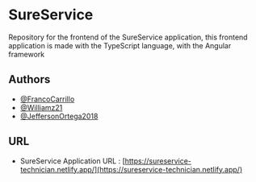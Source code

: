 # SureService

Repository for the frontend of the SureService application, this frontend application is made with the TypeScript language, with the Angular framework


## Authors

- [@FrancoCarrillo](https://www.github.com/FrancoCarrillo)
- [@Williamz21](https://github.com/Williamz21)
- [@JeffersonOrtega2018](https://github.com/JeffersonOrtega2018)

## URL

- SureService Application URL : [https://sureservice-technician.netlify.app/](https://sureservice-technician.netlify.app/)

